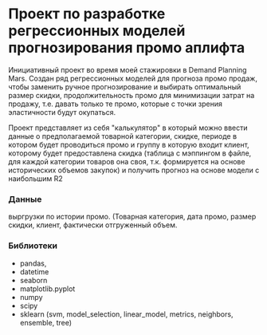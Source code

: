 # Проект по разработке регрессионных моделей прогнозирования промо аплифта

Инициативный проект во время моей стажировки в Demand Planning Mars. Создан ряд регрессионных моделей для прогноза промо продаж, чтобы заменить ручное прогнозирование и выбирать оптимальный размер скидки, продолжительность промо для минимизации затрат на продажу, т.е. давать только те промо, которые с точки зрения эластичности будут окупаться.

Проект представляет из себя "калькулятор" в который можно ввести данные о предполагаемой товарной категории, скидке, периоде в котором будет проводиться промо и группу в которую входит клиент, которому будет предоставлена скидка (таблица с мэппингом в файле, для каждой категории товаров она своя, т.к. формируется на основе исторических объемов закупок) и получить прогноз на основе модели с наибольшим R2

### Данные
выргрузки по истории промо.
(Товарная категория, дата промо, размер скидки, клиент, фактически отгруженный объем.
 
### Библиотеки
- pandas,
- datetime
- seaborn
- matplotlib.pyplot
- numpy
- scipy
- sklearn (svm, model_selection, linear_model, metrics, neighbors, ensemble, tree)
